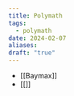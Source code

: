 ```yaml
---
title: Polymath
tags:
  - polymath
date: 2024-02-07
aliases: 
draft: "true"
---
```

- [[Baymax]]
- [[]]